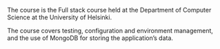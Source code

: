 
The course is  the Full stack course held at the Department of Computer Science at the University of Helsinki. 

The course covers testing, configuration and environment management, and the use of MongoDB for storing the application’s data.